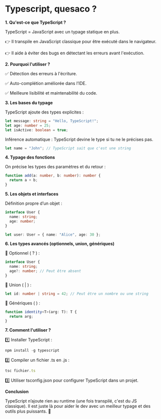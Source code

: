 # Typescript, quesaco ?


**1. Qu'est-ce que TypeScript ?**
   
TypeScript = JavaScript avec un typage statique en plus.

👉 Il transpile en JavaScript classique pour être exécuté dans le navigateur.

👉 Il aide à éviter des bugs en détectant les erreurs avant l'exécution.

**2. Pourquoi l'utiliser ?**

✅ Détection des erreurs à l'écriture.

✅ Auto-complétion améliorée dans l’IDE.

✅ Meilleure lisibilité et maintenabilité du code.

**3. Les bases du typage**

TypeScript ajoute des types explicites :

```ts
let message: string = "Hello, TypeScript!";
let age: number = 25;
let isActive: boolean = true;
```

Inférence automatique : TypeScript devine le type si tu ne le précises pas.

```ts
let name = "John"; // TypeScript sait que c'est une string
```

**4. Typage des fonctions**

On précise les types des paramètres et du retour :

```ts
function add(a: number, b: number): number {
  return a + b;
}
```

**5. Les objets et interfaces**

Définition propre d’un objet :

```ts
interface User {
  name: string;
  age: number;
}

let user: User = { name: "Alice", age: 30 };
```

**6. Les types avancés (optionnels, union, génériques)**

🔹 Optionnel ( ? ) :

```ts
interface User {
  name: string;
  age?: number; // Peut être absent
}
```

🔹 Union ( | ) :

```ts
let id: number | string = 42; // Peut être un nombre ou une string
```

🔹 Génériques ( <T> ) :

```ts
function identity<T>(arg: T): T {
  return arg;
}
```

**7. Comment l'utiliser ?**

1️⃣ Installer TypeScript :

```ts
npm install -g typescript
```

2️⃣ Compiler un fichier .ts en .js :

```ts
tsc fichier.ts
```

3️⃣ Utiliser tsconfig.json pour configurer TypeScript dans un projet.

**Conclusion**

TypeScript n’ajoute rien au runtime (une fois transpilé, c'est du JS classique). Il est juste là pour aider le dev avec un meilleur typage et des outils plus puissants. 🎯
